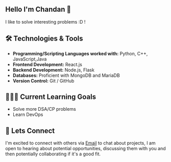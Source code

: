 ## Hello I'm Chandan 👋

I like to solve interesting problems :D !


## 🛠️ Technologies & Tools

- **Programming/Scripting Languages worked with:** Python, C++, JavaScript,Java
- **Frontend Development:** React.js
- **Backend Development:** Node.js, Flask
- **Databases:** Proficient with MongoDB and MariaDB
- **Version Control:** Git / GitHub 
  
## 👨🏻‍💻 Current Learning Goals

- Solve more DSA/CP problems
- Learn DevOps

## 🐶 Lets Connect
I'm excited to connect with others via [Email](mailto:1rn21is036.chandansm@gmail.com) to chat about projects, I am open to hearing about potential opportunities, discussing them with you and then potentially collaborating if it's a good fit.
